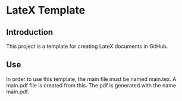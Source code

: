 # LateX Template

## Introduction
This project is a template for creating LateX documents in GitHub.

## Use
In order to use this template, the main file must be named main.tex. A main.pdf file is created from this. The pdf is generated with the name main.pdf.
